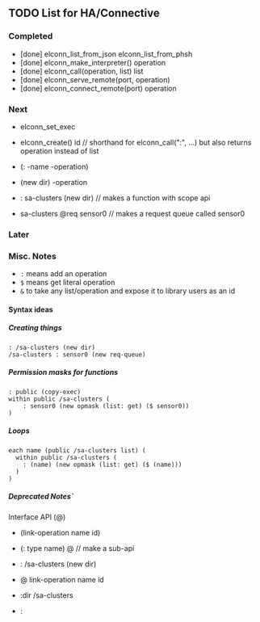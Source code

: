 ## TODO List for HA/Connective

### Completed
- [done] elconn_list_from_json
  elconn_list_from_phsh
- [done] elconn_make_interpreter() operation
- [done] elconn_call(operation, list) list
- [done] elconn_serve_remote(port, operation)
- [done] elconn_connect_remote(port) operation

### Next
- elconn_set_exec
- elconn_create() id        // shorthand for elconn_call(":", ...)
                               but also returns operation instead of list
- (: -name -operation)
- (new dir) -operation

- : sa-clusters (new dir)   // makes a function with scope api
- sa-clusters @req sensor0  // makes a request queue called sensor0

### Later

### Misc. Notes

- `:` means add an operation
- `$` means get literal operation
- `&` to take any list/operation and expose it to library users as an id

#### Syntax ideas

##### Creating things
```
: /sa-clusters (new dir)
/sa-clusters : sensor0 (new req-queue)
```

##### Permission masks for functions
```
: public (copy-exec)
within public /sa-clusters (
    : sensor0 (new opmask (list: get) ($ sensor0))
)
```

##### Loops
```
each name (public /sa-clusters list) (
  within public /sa-clusters (
    : (name) (new opmask (list: get) ($ (name)))
  )
)
```

##### Deprecated Notes`
Interface API (@)
- (link-operation name id)
- (: type name) @            // make a sub-api

- : /sa-clusters (new dir)
- @ link-operation name id
- :dir /sa-clusters
- :

